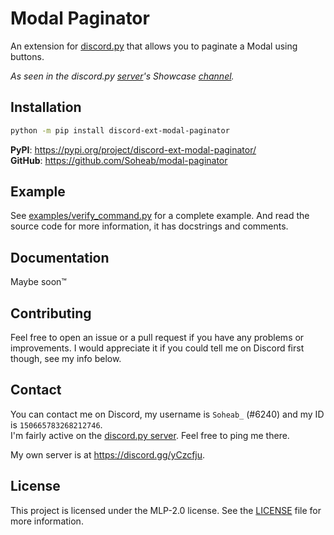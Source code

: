 # Modal Paginator
An extension for [discord.py](https://github.com/rapptz/discord.py)  that allows you to paginate a Modal using buttons.

*As seen in the discord.py [server](https://discord.gg/dpy)'s Showcase [channel](https://canary.discord.com/channels/336642139381301249/1147536267811225600).*

## Installation
```sh
python -m pip install discord-ext-modal-paginator
```
**PyPI**: https://pypi.org/project/discord-ext-modal-paginator/ \
**GitHub**: https://github.com/Soheab/modal-paginator

## Example
See [examples/verify_command.py](https://github.com/Soheab/modal-paginator/blob/main/examples/verify_command.py) for a complete example.
And read the source code for more information, it has docstrings and comments.

## Documentation
Maybe soon™

## Contributing
Feel free to open an issue or a pull request if you have any problems or improvements. 
I would appreciate it if you could tell me on Discord first though, see my info below.

## Contact
You can contact me on Discord, my username is `Soheab_` (#6240) and my ID is `150665783268212746`. \
I'm fairly active on the [discord.py server](https://discord.gg/dpy). Feel free to ping me there.

My own server is at https://discord.gg/yCzcfju.

## License
This project is licensed under the MLP-2.0 license. See the [LICENSE](/LICENSE) file for more information.
